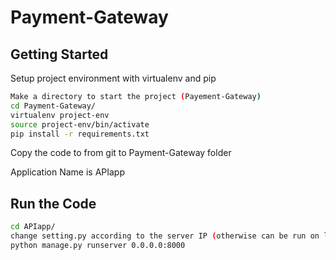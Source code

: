 # Payment-Gateway

## Getting Started

Setup project environment with virtualenv and pip

```bash
Make a directory to start the project (Payement-Gateway)
cd Payment-Gateway/
virtualenv project-env
source project-env/bin/activate
pip install -r requirements.txt
```

Copy the code to from git to Payment-Gateway folder

Application Name is APIapp

## Run the Code

```bash
cd APIapp/
change setting.py according to the server IP (otherwise can be run on localhost)
python manage.py runserver 0.0.0.0:8000
```

